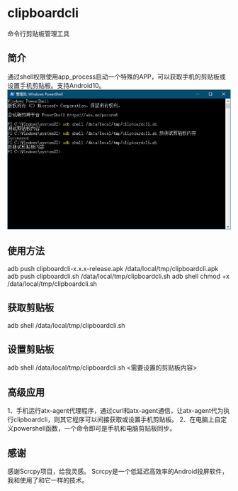 # clipboardcli
命令行剪贴板管理工具  
## 简介
通过shell权限使用app_process启动一个特殊的APP，可以获取手机的剪贴板或设置手机剪贴板。支持Android10。
![screenshot](assets/无标题.png)
## 使用方法
adb push clipboardcli-x.x.x-release.apk /data/local/tmp/clipboardcli.apk
adb push clipboardcli.sh /data/local/tmp/clipboardcli.sh
adb shell chmod +x /data/local/tmp/clipboardcli.sh
## 获取剪贴板
adb shell /data/local/tmp/clipboardcli.sh
## 设置剪贴板
adb shell /data/local/tmp/clipboardcli.sh <需要设置的剪贴板内容>
## 高级应用
1、手机运行atx-agent代理程序，通过curl和atx-agent通信，让atx-agent代为执行clipboardcli，则其它程序可以间接获取或设置手机剪贴板。
2、在电脑上自定义powershell函数，一个命令即可是手机和电脑剪贴板同步。
## 感谢
感谢Scrcpy项目，给我灵感。
Scrcpy是一个低延迟高效率的Android投屏软件，我和使用了和它一样的技术。
